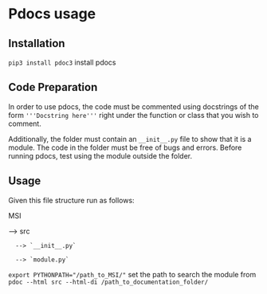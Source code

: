 # Pdocs usage
## Installation
`pip3 install pdoc3` install pdocs
## Code Preparation
In order to use pdocs, the code must be commented using docstrings of the form
`'''Docstring here'''` right under the function or class that you wish to
comment.

Additionally, the folder must contain an `__init__.py` file to show that it is
a module. The code in the folder must be free of bugs and errors. Before
running pdocs, test using the module outside the folder.
## Usage
Given this file structure run as follows:

MSI

 --> src

      --> `__init__.py`

      --> `module.py`

`export PYTHONPATH="/path_to_MSI/"` set the path to search the module from
`pdoc --html src --html-di /path_to_documentation_folder/`
